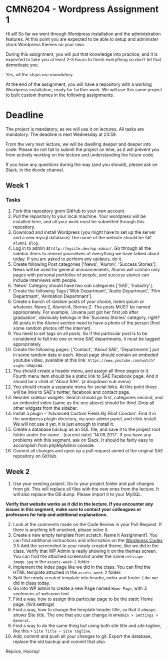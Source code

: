 # CMN6204 - Wordpress Assignment 1

Hi all! So far we went through Wordpress installation and the administration features. At this point you are expected to be able to setup and administer stock Wordpress themes on your own.

During this assignment, you will put that knowledge into practice, and it is expected to take you at least 2-3 hours to finish everything so don't let that demotivate you.

*Yes, all the steps are mandatory.*

At the end of the assignment, you will have a repository with a working Wordpress installation, ready for further work. We will use this same project to built custom themes in the following assignments.

# Deadline

The project is mandatory, as we will use it on lectures. All tasks are mandatory. The deadline is next Wednesday at 23:59. 

From the very next lecture, we will be dwelling deeper and deeper into code. Please do not fail to submit the project on time, as it will prevent you from actively working on the lecture and understanding the future code.

If you have any questions during the way (and you should), please ask on Slack, in the #code channel.

## Week 1

### Tasks

1. Fork this repository grom GitHub to your own account
2. Pull the repository to your local machine. Your wordpress will be installed here, and all your work must be submitted through this repository.
3. Download and install Wordpress (you might have to set up the server and a new mysql database) The name of the website should be `SAE Alumni Blog`.
4. Log in to admin at `http://mysite.dev/wp-admin/`. Go through all the sidebar items to remind yourselves of everything we have talked about today. If you are asked to perform any updates, do it.
5. Create following Post categories ['News', 'Alumni', 'Success Stories']. News will be used for general announcements, Alumni will contain only pages with personal portfolios of people, and success stories can include interviews with people.
6. 'News' Category should have two sub categories ['SAE', 'Industry'].
7. Create the following Tags ['Web Departmant', 'Audio Departmant', 'Film Departmant', 'Animation Departmant'].
8. Create a bunch of random posts of your choice, lorem ipsum or whatever. News:2, Alumni:4, Stories:2. The posts MUST be named appropriately. For example, 'Jovana just got her first job after graduation', obviously belongs in the 'Success Stories' category, right? All posts in the Alumni section need to have a photo of the person (find some random photos off the internet).
9. You need to set tags on all posts. So if the particular post is to be considered to fall into one or more SAE departmants, it must be tagged appropriately.
10. Create the following pages: ['Contact', 'About SAE', 'Departments'] put in some random data in each. About page should contain an embeded youtube video, available at this link: `https://www.youtube.com/watch?v=gVu-GHApLWA`.
11. You should create a header menu, and assign all three pages to it. Fourth menu item should be a static link to SAE Facebook page. And it should be a child of 'About SAE'. (a dropdown sub menu)
12. You should create a separate menu for social links. At this point those will be links to SAE's twitter, facebook and contact page.
13. Reorder sidebar widgets. Search should go first, categories second, and an embeded video (same as the one above) should be third. Drop all other widgets from the sidebar.
14. Install a plugin - 'Advanced Custom Fields By Elliot Condon'. Find it in the wordpress plugin directory, via your admin panel, and click install. We will not use it yet, it is just enough to install it.
15. Create a database backup as an SQL file, and save it to the project root folder under the name - (current date) '14.09.2017'. If you have any problems with this segment, ask on Slack. It should be fairly easy to accomplish from phpMyAdmin console.
16. Commit all changes and open up a pull request aimed at the original SAE repository on GitHub.


## Week 2
1. Use your existing project. Go to your project folder and pull changes from git. This will replace all files with the new ones from the lecture. It will also replace the DB dump. Please import it to your MySQL.

**Verify that website works as it did in the lecture. If you encounter any issues in this segment, make sure to contact your colleagues or professors for help and additional explanations.**

2. Look at the comments made on the Code Review in your Pull Request. If there is anything left unsolved, please solve it.
3. Create a new empty template from scratch. Name it Assignment1. You can find additional instructions and information on the [Wordpress Codex](https://codex.wordpress.org/Theme_Development)
3.5 Add the screenshot to your newly created theme, like we did in the class. Verify that WP Admin is really showing it on the themes screen. You can find the attached screenshot under the name `netscape-image.jpg` in the `assets-week-2` folder.
4. Implement the index page like we did in the class. You can find the HTML template attached in the `assets-week-2` folder.
5. Split the newly created template into header, index and footer. Like we did in class today.
6. Go into WP admin to create a new Page named `Home Page`, with 3 sentences of welcome text.
7. Find a way, how to assign this particular page to be the static Home page. (hint:settings)
8. Find a way, how to change the template header title, so that it always shows Site title. The one that you can change in `WPAdmin > Settings > General`.
9. Find a way to do the same thing but using both site title and site tagline, like this > `Site Title ~ Site tagline`.
10. Add, commit and push all your changes to git. Export the database, replace the old backup and commit that also.


Rejoice, Hooray!

